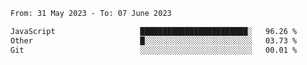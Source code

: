 <!--START_SECTION:waka-->

```txt
From: 31 May 2023 - To: 07 June 2023

JavaScript                   ████████████████████████░   96.26 %
Other                        █░░░░░░░░░░░░░░░░░░░░░░░░   03.73 %
Git                          ░░░░░░░░░░░░░░░░░░░░░░░░░   00.01 %
```

<!--END_SECTION:waka-->
